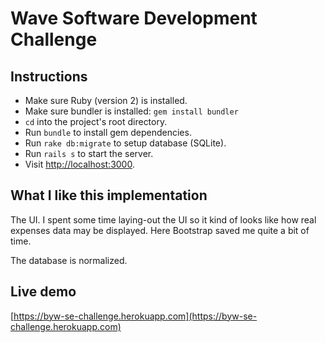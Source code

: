 # Wave Software Development Challenge

## Instructions

* Make sure Ruby (version 2) is installed.
* Make sure bundler is installed: `gem install bundler`
* `cd` into the project's root directory.
* Run `bundle` to install gem dependencies.
* Run `rake db:migrate` to setup database (SQLite).
* Run `rails s` to start the server.
* Visit [http://localhost:3000](http://localhost:3000).

## What I like this implementation

The UI. I spent some time laying-out the UI so it kind of looks like how
real expenses data may be displayed. Here Bootstrap saved me quite a bit of time.

The database is normalized.

## Live demo
[https://byw-se-challenge.herokuapp.com](https://byw-se-challenge.herokuapp.com)
